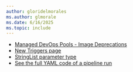 ```yaml
---
author: gloridelmorales
ms.author: glmorale
ms.date: 6/16/2025
ms.topic: include
---
```


- [Managed DevOps Pools - Image Deprecations](#managed-devops-pools---image-deprecations)
- [New Triggers page](#new-triggers-page)
- [StringList parameter type](#stringlist-parameter-type)
- [See the full YAML code of a pipeline run](#see-the-full-yaml-code-of-a-pipeline-run)